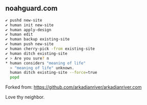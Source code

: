 ## noahguard.com

```sh
✔ pushd new-site
✔ human init new-site
✔ human apply-design
✔ human edit
✔ human backup existing-site
✔ human push new-site
✔ human cherry-pick -from existing-site
✔ human ditch existing-site
✔ > Are you sure? n
* human considers "meaning of life"
  > "meaning of life" unknown.
  human ditch existing-site --force=true
  popd
```

Forked from: 
https://github.com/arkadianriver/arkadianriver.com

Love thy neighbor.

<!--### How to-->

<!--If you clone or fork this repository for your own, you'll want to..-->

<!--0. Edit the `_config.yml` file.-->
<!--1. Add a `_data/tokens.yml` file with your IDs & mail program.-->
<!--2. Add author info for yourself in `_data/authors.yml`.-->
<!--3. Provide your images and continue tweaking to your heart's desire, or not.-->

<!--Use the posts in the 31st century as guides for yours. They're built by jekyll only when-->
<!--the `--future` option is used.-->

<!--Run `ruby compose.rb` to create new draft posts.-->

<!--If you're building your site on Windows (like me) and you use WinSCP to sync with your-->
<!--remote site, you can use the `site.bat` file. Set up a `_site.env` file-->
<!--as described in the comments of `site.bat` and change the excludes list for your site.-->

<!--`site dev` runs `jekyll serve --future --drafts` in development mode.  -->
<!--`site devnof` runs `jekyll serve --drafts` in development mode.  -->
<!--`site preview` runs `jekyll serve` in production mode.  -->
<!--`site prod` simply builds with `jekyll build` in production mode (no serve).  -->
<!--`site publish` uses WinSCP's `synchronize` feature to mirror to a remote site.-->
